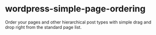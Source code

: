 wordpress-simple-page-ordering
==============================

Order your pages and other hierarchical post types with simple drag and drop right from the standard page list.
